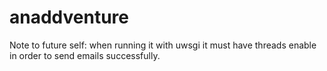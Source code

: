 # anaddventure

Note to future self: when running it with uwsgi it must have threads enable in order to send emails successfully.
